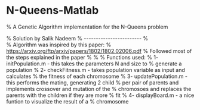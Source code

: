 # N-Queens-Matlab
% A Genetic Algorithm implementation for the N-Queens problem

%   Solution by Salik Nadeem
%   ------------------------
%   
%   Algorithm was inspired by this paper:
%   https://arxiv.org/ftp/arxiv/papers/1802/1802.02006.pdf
%   Followed most of the steps explained in the paper
%
%
%   Functions used:
%   1- initPopulation.m - this takes the parameters N and size to
%   generate a population
%   2- checkFitness.m - takes population variable as input and calculates
%   the fitness of each chromosome
%   3- updatePopulation.m - this performs the mating, generating 2 child
%   per pair of parents and implements crossover and mutation of the
%   chromosoes and replaces the parents with the children if they are more
%   fit
%   4- displayBoard.m - a nice funtion to visualize the result of a
%   chromosome
